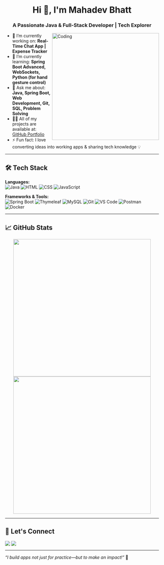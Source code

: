 <h1 align="center">Hi 👋, I'm Mahadev Bhatt</h1>
<h3 align="center">A Passionate Java & Full-Stack Developer | Tech Explorer</h3>

<img align="right" alt="Coding" width="350" src="https://cdn.dribbble.com/users/1162077/screenshots/3848914/programmer.gif">

- 🔭 I’m currently working on: **Real-Time Chat App | Expense Tracker**
- 🌱 I’m currently learning: **Spring Boot Advanced, WebSockets, Python (for hand gesture control)**
- 💬 Ask me about: **Java, Spring Boot, Web Development, Git, SQL, Problem Solving**
- 👨‍💻 All of my projects are available at: [GitHub Portfolio](https://github.com/mahadevbhattofficial?tab=repositories)
- ⚡ Fun fact: I love converting ideas into working apps & sharing tech knowledge 💡

---

## 🛠️ Tech Stack

**Languages:**  
![Java](https://img.shields.io/badge/Java-ED8B00?style=for-the-badge&logo=java&logoColor=white)
![HTML](https://img.shields.io/badge/HTML-E34F26?style=for-the-badge&logo=html5&logoColor=white)
![CSS](https://img.shields.io/badge/CSS-1572B6?style=for-the-badge&logo=css3&logoColor=white)
![JavaScript](https://img.shields.io/badge/JS-F7DF1E?style=for-the-badge&logo=javascript&logoColor=black)

**Frameworks & Tools:**  
![Spring Boot](https://img.shields.io/badge/SpringBoot-6DB33F?style=for-the-badge&logo=springboot&logoColor=white)
![Thymeleaf](https://img.shields.io/badge/Thymeleaf-005F0F?style=for-the-badge)
![MySQL](https://img.shields.io/badge/MySQL-4479A1?style=for-the-badge&logo=mysql&logoColor=white)
![Git](https://img.shields.io/badge/Git-F05032?style=for-the-badge&logo=git&logoColor=white)
![VS Code](https://img.shields.io/badge/VSCode-007ACC?style=for-the-badge&logo=visual-studio-code&logoColor=white)
![Postman](https://img.shields.io/badge/Postman-FC8019?style=for-the-badge&logo=postman&logoColor=white)
![Docker](https://img.shields.io/badge/Docker-2496ED?style=for-the-badge&logo=docker&logoColor=white)

---

## 📈 GitHub Stats

<p align="center">
  <img src="https://github-readme-stats.vercel.app/api?username=mahadevbhattofficial&show_icons=true&theme=tokyonight" width="450"/>
  <img src="https://github-readme-streak-stats.herokuapp.com/?user=mahadevbhattofficial&theme=tokyonight" width="450"/>
</p>

---

## 🔗 Let's Connect

<p align="left">
<a href="https://www.linkedin.com/in/mahadevbhattofficial" target="blank"><img align="center" src="https://img.shields.io/badge/LinkedIn-0A66C2?style=for-the-badge&logo=linkedin&logoColor=white" /></a>
<a href="mailto:youremail@example.com" target="blank"><img align="center" src="https://img.shields.io/badge/Gmail-D14836?style=for-the-badge&logo=gmail&logoColor=white" /></a>
</p>

---

_“I build apps not just for practice—but to make an impact!”_ 🚀
